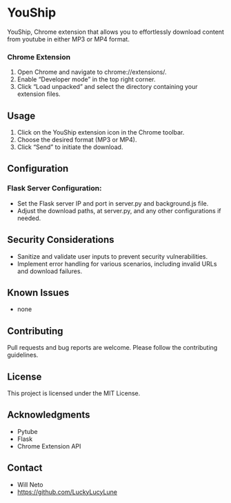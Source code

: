 # YouShip
YouShip, Chrome extension that allows you to effortlessly download content from youtube in either MP3 or MP4 format. 

### Chrome Extension

1. Open Chrome and navigate to chrome://extensions/.
2. Enable “Developer mode” in the top right corner.
3. Click “Load unpacked” and select the directory containing your extension files.

## Usage

1. Click on the YouShip extension icon in the Chrome toolbar.
2. Choose the desired format (MP3 or MP4).
3. Click “Send” to initiate the download.

## Configuration

### Flask Server Configuration:

- Set the Flask server IP and port in server.py and background.js file.
- Adjust the download paths, at server.py, and any other configurations if needed.

## Security Considerations

- Sanitize and validate user inputs to prevent security vulnerabilities.
- Implement error handling for various scenarios, including invalid URLs and download failures.

## Known Issues

- none

## Contributing

Pull requests and bug reports are welcome. Please follow the contributing guidelines.

## License

This project is licensed under the MIT License.

## Acknowledgments

- Pytube
- Flask
- Chrome Extension API

## Contact

- Will Neto
- https://github.com/LuckyLucyLune
